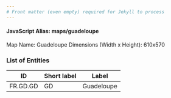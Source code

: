 ```yaml
---
# Front matter (even empty) required for Jekyll to process
---
```


#### JavaScript Alias: maps/guadeloupe

Map Name: Guadeloupe
Dimensions (Width x Height): 610x570





### List of Entities

ID | Short label | Label
---|---|---|
FR.GD.GD|GD|Guadeloupe